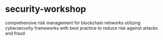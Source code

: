 # security-workshop
comprehensive risk management for blockchain networks utilizing cybersecurity frameworks with best practice to reduce risk against attacks and fraud
